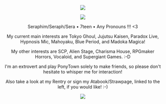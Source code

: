 <p align="center">
<img src="https://i.imgur.com/vt9rfvl.gif"/>
</p>
<p align="center">
<img src="https://i.ibb.co/3T7C5q4/thindiv.png"/>
</p>
<p align="center">
Seraphim/Seraph/Sera • 7teen • Any Pronouns !!! <3
</p>
<p align="center">
My current main interests are Tokyo Ghoul, Jujutsu Kaisen, Paradox Live, Hypnosis Mic, Mahoyaku, Blue Period, and Madoka Magica!
</p>
<p align="center">
My other interests are SCP, Alien Stage, Charisma House, RPGmaker Horrors, Vocaloid, and Supergiant Games. :-D
</p>
<p align="center">
I'm an extrovert and play PonyTown solely to make friends, so please don't hesitate to whisper me for interaction!
</p>
<p align="center">
Also take a look at my Rentry or sign my Atabook/Strawpage, linked to the left, if you would like! :-)
</p>
    <p align="center">
<img src="https://i.ibb.co/3T7C5q4/thindiv.png"/>
</p>
